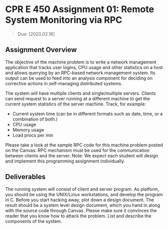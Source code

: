 # CPR E 450 Assignment 01: Remote System Monitoring via RPC

> Due: [2020.02.16]

## Assignment Overview

The objective of the machine problem is to write a network management application that tracks user logins, CPU usage and other statistics on a host and allows querying by an RPC-based network management system. Its output can be used to feed into an analysis component for deciding on corrective actions in self-managing distributed systems.

The system will have multiple clients and single/multiple servers. Clients can send request to a server running at a different machine to get the current system statistics of the server machine. Track, for example:

- Current system time (can be in different formats such as date, time, or a combination of both.)
- CPU usage
- Memory usage
- Load procs per min

Please take a look at the sample RPC code for this machine problem posted on the Canvas: RPC mechanism must be used for the communication between clients and the server. Note: We expect each student will design and implement this programming assignment individually.


## Deliverables

The running system will consist of client and server program. As platform, you should be using the UNIX/Linux workstations, and develop the program in C. Before you start hacking away, plot down a design document. The result should be a system level design document, which you hand in along with the source code through Canvas. Please make sure it convinces the reader that you know how to attack the problem. List and describe the components of the system.
